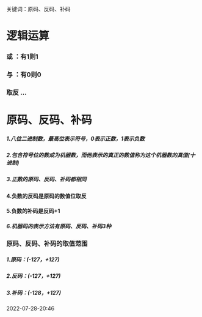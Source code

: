 关键词：原码、反码、补码


# 逻辑运算

### 或 ：有1则1
### 与 ：有0则0
### 取反 ...

# 原码、反码、补码

##### 1.八位二进制数，最高位表示符号，0表示正数，1表示负数
##### 2.包含符号位的数成为***机器数***，而他表示的真正的数值称为这个机器数的**真值(十进制)**

##### 3.正数的原码、反码、补码都相同
#### 4.负数的反码是原码的数值位取反
#### 5.负数的补码是反码+1
##### 6.机器码的表示方法有原码、反码、补码3种

### 原码、反码、补码的取值范围

##### 1.原码：(-127，+127)
##### 2.反码：(-127，+127)
##### 3.补码：(-128，+127)


2022-07-28-20:46
